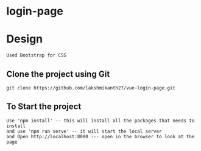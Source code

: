 # login-page

# Design
```
Used Bootstrap for CSS
```

## Clone the project using Git 
```
git clone https://github.com/lakshmikanth27/vue-login-page.git
```

## To Start the project
```
Use 'npm install' -- this will install all the packages that needs to install
and use 'npm run serve' -- it will start the local server
and Open http://localhost:8080 --- open in the browser to look at the page
```

